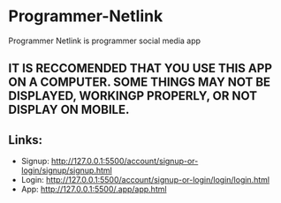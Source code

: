 # Programmer-Netlink
Programmer Netlink is programmer social media app

## IT IS RECCOMENDED THAT YOU USE THIS APP ON A COMPUTER. SOME THINGS MAY NOT BE DISPLAYED, WORKINGP PROPERLY, OR NOT DISPLAY ON MOBILE.

## Links:
* Signup: http://127.0.0.1:5500/account/signup-or-login/signup/signup.html
* Login: http://127.0.0.1:5500/account/signup-or-login/login/login.html
* App: http://127.0.0.1:5500/.app/app.html
